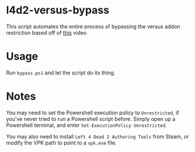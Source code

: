 # l4d2-versus-bypass

This script automates the entire process of bypassing the versus addon restriction based off of [this](https://www.youtube.com/watch?v=jWyQyRTowu4 "this") video

# Usage
Run `bypass.ps1` and let the script do its thing.

# Notes
You may need to set the Powershell execution policy to `Unrestricted`, if you\'ve never tried to run a Powershell script before.
Simply open up a Powershell terminal, and enter `Set-ExecutionPolicy Unrestricted`.

You may also need to install `Left 4 Dead 2 Authoring Tools` from Steam, or modify the VPK path to point to a `vpk.exe` file.
